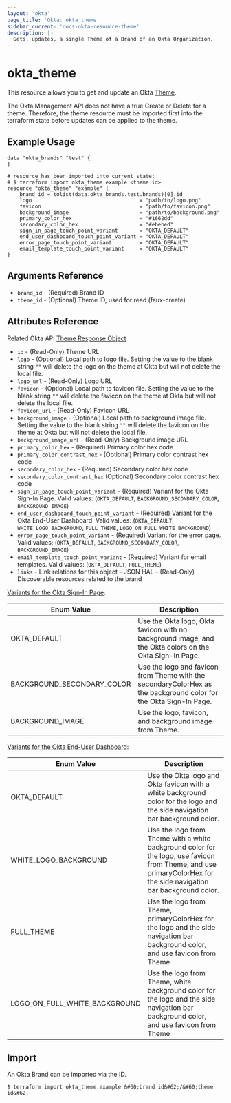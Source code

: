```yaml
---
layout: 'okta'
page_title: 'Okta: okta_theme'
sidebar_current: 'docs-okta-resource-theme'
description: |-
  Gets, updates, a single Theme of a Brand of an Okta Organization.
---
```


# okta_theme

This resource allows you to get and update an Okta
[Theme](https://developer.okta.com/docs/reference/api/brands/#theme-object).

The Okta Management API does not have a true Create or Delete for a theme. Therefore, the theme resource must be imported
first into the terraform state before updates can be applied to the theme.

## Example Usage

```hcl
data "okta_brands" "test" {
}

# resource has been imported into current state:
# $ terraform import okta_theme.example <theme id>
resource "okta_theme" "example" {
    brand_id = tolist(data.okta_brands.test.brands)[0].id
    logo                                   = "path/to/logo.png"
    favicon                                = "path/to/favicon.png"
    background_image                       = "path/to/background.png"
    primary_color_hex                      = "#1662dd"
    secondary_color_hex                    = "#ebebed"
    sign_in_page_touch_point_variant       = "OKTA_DEFAULT"
    end_user_dashboard_touch_point_variant = "OKTA_DEFAULT"
    error_page_touch_point_variant         = "OKTA_DEFAULT"
    email_template_touch_point_variant     = "OKTA_DEFAULT"
}
```

## Arguments Reference

- `brand_id` - (Required) Brand ID
- `theme_id` - (Optional) Theme ID, used for read (faux-create)

## Attributes Reference

Related Okta API [Theme Response Object](https://developer.okta.com/docs/reference/api/brands/#theme-response-object)

- `id` - (Read-Only) Theme URL
- `logo` - (Optional) Local path to logo file. Setting the value to the blank string `""` will delete the logo on the theme at Okta but will not delete the local file.
- `logo_url` - (Read-Only) Logo URL
- `favicon` - (Optional) Local path to favicon file. Setting the value to the blank string `""` will delete the favicon on the theme at Okta but will not delete the local file.
- `favicon_url` - (Read-Only) Favicon URL
- `background_image` - (Optional) Local path to background image file. Setting the value to the blank string `""` will delete the favicon on the theme at Okta but will not delete the local file.
- `background_image_url` - (Read-Only) Background image URL
- `primary_color_hex` - (Required) Primary color hex code
- `primary_color_contrast_hex` - (Optional) Primary color contrast hex code
- `secondary_color_hex` - (Required) Secondary color hex code
- `secondary_color_contrast_hex` (Optional) Secondary color contrast hex code
- `sign_in_page_touch_point_variant` - (Required) Variant for the Okta Sign-In Page. Valid values: (`OKTA_DEFAULT`, `BACKGROUND_SECONDARY_COLOR`, `BACKGROUND_IMAGE`)
- `end_user_dashboard_touch_point_variant` - (Required) Variant for the Okta End-User Dashboard. Valid values: (`OKTA_DEFAULT`, `WHITE_LOGO_BACKGROUND`, `FULL_THEME`, `LOGO_ON_FULL_WHITE_BACKGROUND`)
- `error_page_touch_point_variant` - (Required) Variant for the error page. Valid values: (`OKTA_DEFAULT`, `BACKGROUND_SECONDARY_COLOR`, `BACKGROUND_IMAGE`)
- `email_template_touch_point_variant` - (Required) Variant for email templates. Valid values: (`OKTA_DEFAULT`, `FULL_THEME`)
- `links` - Link relations for this object - JSON HAL - (Read-Only) Discoverable resources related to the brand

[Variants for the Okta Sign-In Page](https://developer.okta.com/docs/reference/api/brands/#variants-for-the-okta-sign-in-page):

| Enum Value  |  Description  |
| ----------- | ------------- |
| OKTA_DEFAULT | Use the Okta logo, Okta favicon with no background image, and the Okta colors on the Okta Sign-In Page. |
| BACKGROUND_SECONDARY_COLOR | Use the logo and favicon from Theme with the secondaryColorHex as the background color for the Okta Sign-In Page. |
| BACKGROUND_IMAGE | Use the logo, favicon, and background image from Theme. |

[Variants for the Okta End-User Dashboard](https://developer.okta.com/docs/reference/api/brands/#variants-for-the-okta-end-user-dashboard):

| Enum Value  | Description   |
| ----------- | ------------- |
| OKTA_DEFAULT | Use the Okta logo and Okta favicon with a white background color for the logo and the side navigation bar background color. |
| WHITE_LOGO_BACKGROUND | Use the logo from Theme with a white background color for the logo, use favicon from Theme, and use primaryColorHex for the side navigation bar background color. |
| FULL_THEME | Use the logo from Theme, primaryColorHex for the logo and the side navigation bar background color, and use favicon from Theme |
| LOGO_ON_FULL_WHITE_BACKGROUND | Use the logo from Theme, white background color for the logo and the side navigation bar background color, and use favicon from Theme |

## Import

An Okta Brand can be imported via the ID.

```
$ terraform import okta_theme.example &#60;brand id&#62;/&#60;theme id&#62;
```
